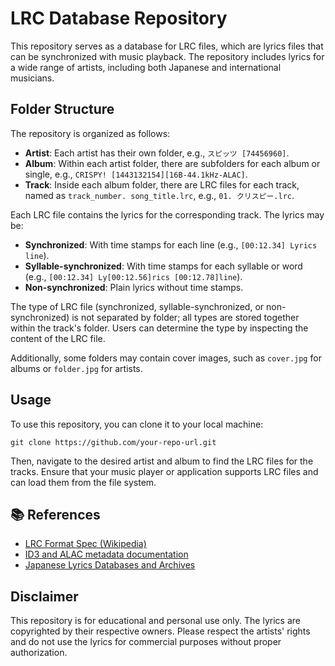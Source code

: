 # LRC Database Repository

This repository serves as a database for LRC files, which are lyrics files that can be synchronized with music playback. The repository includes lyrics for a wide range of artists, including both Japanese and international musicians.

## Folder Structure

The repository is organized as follows:

- **Artist**: Each artist has their own folder, e.g., `スピッツ [74456960]`.
- **Album**: Within each artist folder, there are subfolders for each album or single, e.g., `CRISPY! [1443132154][16B-44.1kHz-ALAC]`.
- **Track**: Inside each album folder, there are LRC files for each track, named as `track_number. song_title.lrc`, e.g., `01. クリスピー.lrc`.

Each LRC file contains the lyrics for the corresponding track. The lyrics may be:

- **Synchronized**: With time stamps for each line (e.g., `[00:12.34] Lyrics line`).
- **Syllable-synchronized**: With time stamps for each syllable or word (e.g., `[00:12.34] Ly[00:12.56]rics [00:12.78]line`).
- **Non-synchronized**: Plain lyrics without time stamps.

The type of LRC file (synchronized, syllable-synchronized, or non-synchronized) is not separated by folder; all types are stored together within the track's folder. Users can determine the type by inspecting the content of the LRC file.

Additionally, some folders may contain cover images, such as `cover.jpg` for albums or `folder.jpg` for artists.

## Usage

To use this repository, you can clone it to your local machine:

```
git clone https://github.com/your-repo-url.git
```

Then, navigate to the desired artist and album to find the LRC files for the tracks. Ensure that your music player or application supports LRC files and can load them from the file system.


## 📚 References

- [LRC Format Spec (Wikipedia)](https://en.wikipedia.org/wiki/LRC_(file_format))
- [ID3 and ALAC metadata documentation](https://mutagen.readthedocs.io/en/latest/)
- [Japanese Lyrics Databases and Archives](https://www.lyrical-nonsense.com/)

## Disclaimer

This repository is for educational and personal use only. The lyrics are copyrighted by their respective owners. Please respect the artists' rights and do not use the lyrics for commercial purposes without proper authorization.
